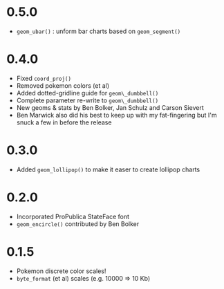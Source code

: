 0.5.0
=====================
* `geom_ubar()` : unform bar charts based on `geom_segment()`

0.4.0
=====================
* Fixed `coord_proj()`
* Removed pokemon colors (et al)
* Added dotted-gridline guide for `geom\_dumbbell()`
* Complete parameter re-write to `geom\_dumbbell()`
* New geoms & stats by Ben Bolker, Jan Schulz and Carson Sievert
* Ben Marwick also did his best to keep up with my fat-fingering but I'm snuck a few in before the release

0.3.0
=====================
* Added `geom_lollipop()` to make it easer to create lollipop charts

0.2.0
=====================
* Incorporated ProPublica StateFace font
* `geom_encircle()` contributed by Ben Bolker

0.1.5
=====================
* Pokemon discrete color scales!
* `byte_format` (et al) scales (e.g. 10000 => 10 Kb)
